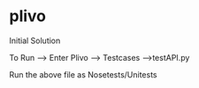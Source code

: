 # plivo
Initial Solution

To Run --> Enter Plivo --> Testcases -->testAPI.py

Run the above file as Nosetests/Unitests
